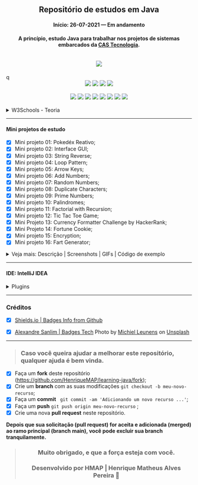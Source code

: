 <div align="center">

## Repositório de estudos em Java

#### Início: 26-07-2021 — Em andamento

#### A princípio, estudo Java para trabalhar nos projetos de sistemas embarcados da [CAS Tecnologia](https://www.castecnologia.com.br).

</div>
<br>
<div align="center">
<img width="auto" src="https://github.com/HenriqueMAP/learning-java/blob/master/Java-michiel-leunens-fBB7FeS4Xas-unsplash.png?raw=true">
</div>
<br>q
<div align="center">
<img src="https://img.shields.io/github/issues/HenriqueMAP/learning-java">
<img src="https://img.shields.io/github/forks/HenriqueMAP/learning-java">
<img src="https://img.shields.io/github/stars/HenriqueMAP/learning-java">
<img src="https://img.shields.io/github/license/HenriqueMAP/learning-java">
</div>
<br>
<div align="center">
<img src="https://img.shields.io/badge/Eclipse-2C2255?style=for-the-badge&logo=eclipse&logoColor=white">
<img src="https://img.shields.io/badge/Git-F05032?style=for-the-badge&logo=git&logoColor=white">
<img src="https://img.shields.io/badge/IntelliJIDEA-000000.svg?style=for-the-badge&logo=intellij-idea&logoColor=white">
<img src="https://img.shields.io/badge/Java-ED8B00?style=for-the-badge&logo=java&logoColor=white">
<img src="https://img.shields.io/badge/Microsoft_Edge-0078D7?style=for-the-badge&logo=Microsoft-edge&logoColor=white">
<img src="https://img.shields.io/badge/Notepad++-90E59A.svg?style=for-the-badge&logo=notepad%2B%2B&logoColor=black">
<img src="https://img.shields.io/badge/Spring-6DB33F?style=for-the-badge&logo=spring&logoColor=white">
<img src="https://img.shields.io/badge/Windows-0078D6?style=for-the-badge&logo=windows&logoColor=white">
</div>
<br>
<details>
  <summary>W3Schools - Teoria</summary>

[Tutoriais (clique aqui)](https://www.w3schools.com/java/default.asp)

[Exercícios (clique aqui)](https://www.w3schools.com/java/exercise.asp)

<details>
  <summary>Java Tutorial</summary>

- [x] Java Syntax;
- [x] Java Comments;
- [x] Java Variables;
- [x] Java Data Types;
- [x] Java Type Casting;
- [x] Java Operators;
- [x] Java Strings;
- [x] Java Math;
- [x] Java Booleans;
- [x] Java If ... Else;
- [x] Java Switch;
- [x] Java While Loop;
- [x] Java For Loop;
- [x] Java Break / Continue;
- [x] Java Arrays;
  
</details>
<details>
  <summary>Java Methods</summary>

- [ ] Java Methods;
- [ ] Java Method Parameters;
- [ ] Java Method Overloading;
- [ ] Java Scope;
- [ ] Java Recursion;
</details>
<details>
  <summary>Java Classes</summary>

- [ ] Java OOP;
- [ ] Java Classes/Objects;
- [ ] Java Class Attributes;
- [ ] Java Class Methods;
- [ ] Java Constructors;
- [ ] Java Modifiers;
- [ ] Java Encapsulation;
- [ ] Java Packages / API;
- [ ] Java Inheritance;
- [ ] Java Polymorphism;
- [ ] Java Inner Classes;
- [ ] Java Abstraction;
- [ ] Java Interface;
- [ ] Java Enums;
- [ ] Java User Input;
- [ ] Java Date;
- [ ] Java ArrayList;
- [ ] Java LinkedList;
- [ ] Java HashMap;
- [ ] Java HashSet;
- [ ] Java Iterator;
- [ ] Java Wrapper Classes;
- [ ] Java Exceptions;
- [ ] Java RegEx;
- [ ] Java Threads;
- [ ] Java Lambda;

</details>
<details>
  <summary>Java File Handling</summary>

- [ ] Java Files;
- [ ] Java Create/Write Files;
- [ ] Java Read Files; 
- [ ] Java Delete Files;

</details>
<details>
<summary>Java How To</summary>

- [ ] Add Two Numbers; 

</details>
<details>
  <summary>Java Reference</summary>

- [ ] Java Keywords;
- [ ] Java String Methods;
- [ ] Java Math Methods;

</details>
<details>
  <summary>Java Examples</summary>

- [ ] Java Examples;
- [ ] Java Compiler;
- [ ] Java Exercises;
- [ ] Java Quiz;
- [ ] Java Certificate;
  
</details>

</details>

<hr>

#### Mini projetos de estudo

- [x] Mini projeto 01: Pokedéx Reativo;
- [x] Mini projeto 02: Interface GUI;
- [x] Mini projeto 03: String Reverse;
- [x] Mini projeto 04: Loop Pattern;
- [x] Mini projeto 05: Arrow Keys;
- [x] Mini projeto 06: Add Numbers;
- [x] Mini projeto 07: Random Numbers;
- [x] Mini projeto 08: Duplicate Characters;
- [x] Mini projeto 09: Prime Numbers;
- [x] Mini projeto 10: Palindromes;
- [x] Mini projeto 11: Factorial with Recursion;
- [x] Mini projeto 12: Tic Tac Toe Game; 
- [x] Mini Projeto 13: Currency Formatter Challenge by HackerRank;
- [x] Mini Projeto 14: Fortune Cookie;
- [x] Mini projeto 15: Encryption;
- [x] Mini projeto 16: Fart Generator;

<details>
  <summary>Veja mais: Descrição | Screenshots | GIFs | Código de exemplo</summary>

### Mini Projeto 01: Pokedéx Reativo

#### [Desenvolvido por: @anabneri | Ana Beatriz Neri](https://github.com/anabneri/pokedex-youtube)

#### [Playlist no Youtube da @anabneri](https://www.youtube.com/watch?v=7DbPSiA4ENg&list=PLmdyvKzGNf-xpnHkvaut7FwlNt3_lsbYz)

#### [Artigo da @anabneri](https://dev.to/womakerscode/criando-seu-pokedex-com-spring-webflux-mongodb-deploy-no-heroku-21f5)

<details>
  <summary>O que é uma Pokedéx?</summary>
A Pokédex, também conhecida como Poké-Agenda no Brasil (e ainda como Dexter ou Dextette, dependendo da voz masculina ou feminina do aparelho) é uma enciclopédia virtual portátil de alta tecnologia que os treinadores Pokémon transportam para registra todas as espécies diferentes de Pokémon que são encontradas durante a sua viagem como treinadores. Em geral, quando são cumpridos determinados requisitos, a capacidade pode ser aumentada permitindo que a Pokédex possa armazenar dados de outros Pokémon, que não são comuns, assim como os Pokémon de outras regiões.

[Saiba mais](https://pokemon.fandom.com/pt-br/wiki/Pokédex)

<hr>
</details>

<details>
  <summary>Descrição do projeto</summary>
Neste projeto será criada uma aplicação de Create, Read, Update e Delete usando Spring Webflux, com os dados salvos num banco MongoDB e por fim hospedado na Amazon Web Services.

#### Arquitetura

- Elástica;
- Orientação a mensagens;
- Responsiva;
- Resiliente;

#### Tecnologias

- Java JDK 8;
- IDE IntelliJ IDEA CE;
- Maven 3;
- JUnit 5;
- Spring Reactive Web;
- Spring Data Reactive MongoDB;
- Embedded MongoDB Database;
- AWS;

> Spring Webflux é um módulo no SpringBoot, com ele além de criarmos um CRUD, podemos criar uma sequência de eventos, mas isso não quer dizer que sempre devemos usar aplicações reativas, tudo depende do seu cenário e da viabilidade.

<hr>
</details>

<details>
    <summary>Screenshots | GIFs</summary>
<img width="auto" src="https://github.com/HenriqueMAP/learning-java/blob/master/Pokedex/PokedexApplication.png?raw=true">
</details>

<details>
  <summary>Código de exemplo</summary>
  
  ```java
package com.hmap.pokedex;

import com.hmap.pokedex.model.Pokemon;
import com.hmap.pokedex.repository.PokedexRepository;
import org.springframework.boot.CommandLineRunner;
import org.springframework.boot.SpringApplication;
import org.springframework.boot.autoconfigure.SpringBootApplication;
import org.springframework.context.annotation.Bean;
import org.springframework.data.mongodb.core.ReactiveMongoOperations;
import reactor.core.publisher.Flux;

@SpringBootApplication
public class PokedexApplication {

  public static void main(String[] args) { SpringApplication.run(PokedexApplication.class, args); }

  @Bean
  CommandLineRunner init (ReactiveMongoOperations operations,PokedexRepository repository) {
    return args -> {
      Flux<Pokemon> pokedexFlux = Flux.just(
        new Pokemon(null, "Bulbassaur", "Seed", "OverGrow", 06.09),
        new Pokemon(null, "Charizard", "Fire", "Blaze", 90.05),
        new Pokemon(null, "Caterpie", "Earthworm", "Shield Dust", 02.09),
        new Pokemon(null, "Blastoise", "Shellfish", "Torrent", 	06.09))

        .flatMap(repository::save);

        pokedexFlux
          .thenMany(repository.findAll())
          .subscribe(System.out::println);
    };
  }
}
  ```
</details>
<hr>

### Mini Projeto 02: Interface GUI

#### Desenvolvido por: [@Alex Lee](https://github.com/alexlorenlee)

#### [Vídeo no Youtube](https://www.youtube.com/watch?v=5o3fMLPY7qY)

<details>
    <summary>Descrição do projeto</summary>
Desenvolvimento de uma Interface Gráfica do Usuário (GUI), contendo um título fixo, um botão e um texto informando a quantidade de vezes que o botão foi pressionado.
</details>

<details>
    <summary>Screenshots | GIFs</summary>
<img width="auto" src="https://github.com/HenriqueMAP/learning-java/blob/master/AppGUI/AppGUI.png?raw=true">
</details>

<details>
  <summary>Código de exemplo</summary>
  
```java

    public class GUI implements ActionListener {
    
        private int explosionsCount = 0;
        private JFrame guiFrame;
        private JLabel explosionLabel;
        private JPanel guiPanel;
    
        public GUI() {
            guiFrame = new JFrame();
    
            JButton explosionButton = new JButton(" Clique aqui para explodir 🧨 ");
            explosionButton.addActionListener(this);
    
            explosionLabel = new JLabel("Número de explosões: 0");
    
            guiPanel = new JPanel();
            guiPanel.setBorder(BorderFactory.createEmptyBorder(30, 30, 10, 30));
            guiPanel.setLayout(new GridLayout(0,1));
            guiPanel.add(explosionButton);
            guiPanel.add(explosionLabel);
    
            guiFrame.add(guiPanel, BorderLayout.CENTER);
            guiFrame.setDefaultCloseOperation(JFrame.EXIT_ON_CLOSE);
            guiFrame.setTitle("GUI Explosiva 🔥");
            guiFrame.pack();
            guiFrame.setVisible(true);
        }
    
        public static void main(String[] args) {
            new GUI();
        }
    
        @Override
        public void actionPerformed(ActionEvent e) {
            explosionsCount++;
            explosionLabel.setText("Número de explosões: " + explosionsCount);
        }
    }

  ```

</details>

<hr>

### Mini Projeto 03: String Reverse

#### Desenvolvido por: [@Alex Lee](https://github.com/alexlorenlee)

#### [Vídeo no Youtube](https://youtu.be/orUTq3CahRE)

<details>
    <summary>Descrição do projeto</summary>
Desenvolvimento de um script que inverta a ordem de cada caractere na sentença da frase, de modo que a leitura seja invertida.
</details>

<details>
    <summary>Screenshots | GIFs</summary>
<img width="auto" src="https://github.com/HenriqueMAP/learning-java/blob/master/ReverseString/ReverseString.png?raw=true">
</details>

<details>
  <summary>Código de exemplo</summary>

```java

public class ReverseString {

    public static void main(String[] args) {

        final String reverseString = reverse("Explosion");
        System.out.println("String reverse: " + reverseString);
    }

    public static String reverse(String string) {
        final char[] stringLetters = new char[string.length()];

        int letterIndex = 0;
        for (int index = string.length()-1; index >= 0; index--) {
            stringLetters[letterIndex] = string.charAt(index);
            letterIndex++;
        }

        String stringReversed = "";
        for (int index = 0; index < string.length(); index++) {
            stringReversed = stringReversed + stringLetters[index];
        }

        return stringReversed;
    }
}

  ```

</details>

<hr>

### Mini Projeto 04: Loop Pattern

#### Desenvolvido por: [@Alex Lee](https://github.com/alexlorenlee)

#### [Vídeo no Youtube](https://youtu.be/3gzvVPD3n0w)

<details>
    <summary>Descrição do projeto</summary>
Desenvolvimento de um script que obtém o número de estrelas solicitado ao usuário e imprime o valor elevado ao quadrado, porém mostrado como uma somatória de estrelas (ou asteriscos) em linhas diferentes.
</details>

<details>
    <summary>Screenshots | GIFs</summary>
<img width="auto" src="https://github.com/HenriqueMAP/learning-java/blob/master/LoopPattern/LoopPattern.png?raw=true">
</details>

<details>
  <summary>Código de exemplo</summary>

```java

public class LoopPattern {

    public static void main(String[] args) {
        System.out.println("Obi-Wan Kenobi says: Hello there! How many stars would you like?");
        Scanner scanKeyboard = new Scanner (System.in);
        int numberOfStars = scanKeyboard.nextInt();

        for(int indexIncreasingLineStar = 1; indexIncreasingLineStar <= numberOfStars; indexIncreasingLineStar++){

            for(int indexIncreasingRowStar = 0; indexIncreasingRowStar < indexIncreasingLineStar; indexIncreasingRowStar++){
                System.out.print("*");
            }
            System.out.println();
        }

        for(int indexDecreasingLineStar = (numberOfStars - 1); indexDecreasingLineStar > 0; indexDecreasingLineStar--){

            for(int indexDecreasingRowStar = 0; indexDecreasingRowStar < indexDecreasingLineStar; indexDecreasingRowStar++){
                System.out.print("*");
            }
            System.out.println();
        }
    }
}

  ```
</details>

<hr>

### Mini Projeto 05: Arrow Keys

#### Desenvolvido por: [@Alex Lee](https://github.com/alexlorenlee)

#### [Vídeo no Youtube](https://youtu.be/GAn5evoACsM)

<details>
    <summary>Descrição do projeto</summary>
Desenvolvimento de um script que obtém os eventos do teclado ao pressionar as teclas de setas e mostra essa contagem em uma janela GUI (Interface Gráfica do Usuário).
</details>

<details>
    <summary>Screenshots | GIFs</summary>
<img width="auto" src="https://github.com/HenriqueMAP/learning-java/blob/master/ArrowKeys/ArrowKeys.png?raw=true">
</details>

<details>
  <summary>Código de exemplo</summary>

```java

public class ArrowKeys {

    public ArrowKeys() {

        JFrame frame = new JFrame();
        frame.setVisible(true);
        frame.setDefaultCloseOperation(JFrame.EXIT_ON_CLOSE);
        frame.setSize(400, 400);
        frame.setFocusable(true);

        JPanel panel = new JPanel();
        JLabel upArrow = new JLabel();
        JLabel downArrow = new JLabel();
        JLabel leftArrow = new JLabel();
        JLabel rightArrow = new JLabel();

        panel.add(upArrow);
        panel.add(downArrow);
        panel.add(leftArrow);
        panel.add(rightArrow);

        frame.addKeyListener(new KeyListener() {

            int upArrowCount = 0;
            int downArrowCount = 0;
            int leftArrowCount = 0;
            int rightArrowCount = 0;

            @Override
            public void keyTyped(KeyEvent e) {

            }

            @Override
            public void keyPressed(KeyEvent e) {
                int keyCode = e.getKeyCode();
                switch (keyCode) {
                    case KeyEvent.VK_UP:
                        upArrow.setText("Up: " + Integer.toString(upArrowCount++));
                        break;
                    case KeyEvent.VK_DOWN:
                        downArrow.setText("Down: " + Integer.toString(downArrowCount++));
                        break;
                    case KeyEvent.VK_LEFT:
                        leftArrow.setText("Left: " + Integer.toString(leftArrowCount++));
                        break;
                    case KeyEvent.VK_RIGHT:
                        rightArrow.setText("Right: " + Integer.toString(rightArrowCount++));
                        break;
                }
            }

            @Override
            public void keyReleased(KeyEvent e) {

            }
        });
        frame.add(panel);

        upArrow.setText("Up: 0");
        downArrow.setText("Down: 0");
        leftArrow.setText("Left: 0");
        rightArrow.setText("Right: 0");
    }
}    

  ```

</details>

<hr>

### Mini Projeto 06: Add Numbers

#### Desenvolvido por: [@Alex Lee](https://github.com/alexlorenlee)

#### [Vídeo no Youtube](https://youtu.be/dVTgNsv3pX4)

<details>
    <summary>Descrição do projeto</summary>
Desenvolvimento de um script que obtém os números digitados pelo usuário e retorna a soma de dois números.
</details>

<details>
    <summary>Screenshots | GIFs</summary>
<img width="auto" src="https://github.com/HenriqueMAP/learning-java/blob/master/AddNumbers/AddNumbers.png?raw=true">
</details>

<details>
  <summary>Código de exemplo</summary>

```java

public class AddNumbers {

    public static void main(String[] args) {
        Scanner scanKeyboard = new Scanner(System.in);
        System.out.println("Enter the first number: ");
        int firstNumber = scanKeyboard.nextInt();

        System.out.println("Enter the second number: ");
        int secondNumber = scanKeyboard.nextInt();

        System.out.println("The result of the sum: " + (firstNumber + secondNumber));
    }
}

  ```
</details>

<hr>

### Mini Projeto 07: Random Numbers

#### Desenvolvido por: [@Alex Lee](https://github.com/alexlorenlee)

#### [Vídeo no Youtube](https://youtu.be/ucS3vwP9jnk)

<details>
    <summary>Descrição do projeto</summary>
Desenvolvimento de um script que retorna números aleatórios com intervalo definido de 0 a 6.
</details>

<details>
    <summary>Screenshots | GIFs</summary>
<img width="auto" src="https://github.com/HenriqueMAP/learning-java/blob/master/RandomNumbers/RandomNumbers.png?raw=true">
</details>

<details>
  <summary>Código de exemplo</summary>

```java

public class RandomNumbers {

    public static void main(String[] args) {

        Random randomNumbers = new Random();
        int numberChosen = (randomNumbers.nextInt(6) + 1);

        System.out.println("Number randomly chosen: " + numberChosen);
    }

    public RandomNumbers() {
    }
}

  ```
</details>

<hr>

### Mini Projeto 08: Duplicate Characters

#### Desenvolvido por: [@Alex Lee](https://github.com/alexlorenlee)

#### [Vídeo no Youtube](https://youtu.be/tqI18_X_uoc)

<details>
    <summary>Descrição do projeto</summary>
Desenvolvimento de um script que retorna caracteres repetidos dentro de uma String, inclusive espaços vazios.

- [ ] TODO - Melhoria: Analisar somente caracteres e não espaços vazios;
- [ ] TODO - Melhoria: Contar quantas vezes cada caractere foi repetido na String analisada.
</details>

<details>
    <summary>Screenshots | GIFs</summary>
<img width="auto" src="https://github.com/HenriqueMAP/learning-java/blob/master/DuplicateCharacters/DuplicateCharacters.png?raw=true">
</details>

<details>
  <summary>Código de exemplo</summary>

```java

public static void main(String[] args) {

        String sentence = "How many duplicates are there?";
        System.out.println(sentence);

        StringBuilder characters = new StringBuilder();
        StringBuilder duplicates = new StringBuilder();

        for (int i = 0; i < sentence.length(); i++) {
            String current = Character.toString(sentence.charAt(i));

            if (characters.toString().contains(current)) {

                if (!duplicates.toString().contains(current)){
                    duplicates.append(current).append(",");
                }
            }

            characters.append(current);
        }

        System.out.println(duplicates);
    }

  ```
</details>

<hr>

### Mini Projeto 09: Prime Numbers

#### Desenvolvido por: [@Alex Lee](https://github.com/alexlorenlee)

#### [Vídeo no Youtube](https://youtu.be/Hk9n0cWE2OI)

<details>
    <summary>Descrição do projeto</summary>
Desenvolvimento de um script que retorna todos os números primos a partir de um intervalo numérico informado pelo usuário.

</details>

<details>
    <summary>Screenshots | GIFs</summary>
<img width="auto" src="https://github.com/HenriqueMAP/learning-java/blob/master/PrimeNumbers/PrimeNumbers.png?raw=true">
</details>

<details>
  <summary>Código de exemplo</summary>

```java

public class PrimeNumbers {

    public static void main(String[] args) { System.out.println(findPrimes(1, 100)); }

    public static ArrayList<Integer> findPrimes(int startNumber, int endNumber) {

        ArrayList<Integer> primes = new ArrayList<Integer>();

        for (int number = startNumber; number < endNumber; number++) {

            boolean numberPrime = true;
            int numberPair = 2;
            float division = (float) (number / 2);
            int numberLeftOver = (number % numberPair);

            while (division >= numberPair) {
                if ( numberLeftOver == 0) {
                    numberPrime = false;
                    break;
                }

                numberPair++;
            }

            if (numberPrime) {
                primes.add(number);
            }
        }
        return primes;
    }
}

  ```
</details>

<hr>

### Mini Projeto 10: Palindromes

#### Desenvolvido por: [@Alex Lee](https://github.com/alexlorenlee)

#### [Vídeo no Youtube](https://youtu.be/AoRYeB7Os3M)

<details>
    <summary>Descrição do projeto</summary>
Desenvolvimento de um script que retorna se uma frase ou palavra é palíndroma. Palímdroma é a palavra, grupo de palavras, verso ou número que se lê da mesma maneira da esquerda para a direita ou da direita para a esquerda. 

</details>

<details>
    <summary>Screenshots | GIFs</summary>
<img width="auto" src="https://github.com/HenriqueMAP/learning-java/blob/master/Palindromes/Palindromes.png?raw=true">
</details>

<details>
  <summary>Código de exemplo</summary>

```java

public static void main(String[] args) {

        // Exemples: mom, dad, poop, race car, nurses run

        String original = "nurses run";
        original = original.replace(" ", "");

        String reverse = "";
        for( int index = (original.length() - 1); index >= 0; index--) {
            reverse += original.charAt(index);
            System.out.println(reverse);
        }

        boolean palindrome = true;
        for(int index = 0; (index < original.length()); index++) {

            if(original.charAt(index) != reverse.charAt(index)) {
                palindrome = false;
            }
        }

        if(palindrome) {
            System.out.println("Palindrome!");
        } else {
            System.out.println("Not a palindrome!");
        }
    }

 ```

</details>

<hr>

### Mini Projeto 11: Factorial with Recursion

#### Desenvolvido por: [@Alex Lee](https://github.com/alexlorenlee)

#### [Vídeo no Youtube](https://youtu.be/OZuzm1i9g1c)

<details>
    <summary>Descrição do projeto</summary>
Desenvolvimento de um script que retorna o resultado a partir da operação fatorial de um número informado pelo usuário, utilizando a Recursão (ou Recursividade).

> 
> O fatorial de um número inteiro e positivo “n”, representado por “n!” é obtido a partir da multiplicação de todos os seus antecessores até o número um, cuja expressão genérica é n! = n . (n – 1).

> A recursão na programação é bem exemplificada quando uma função é definida em termos de si mesma. Um exemplo da aplicação da recursão são os parsers (analisadores gramaticais) para linguagens de programação. Uma grande vantagem da recursão é que um conjunto infinito de sentenças possíveis, designs ou outros dados podem ser definidos, analisados ou produzidos por um programa de computador finito.

</details>

<details>
    <summary>Screenshots | GIFs</summary>
<img width="auto" src="https://github.com/HenriqueMAP/learning-java/blob/master/FactorialWithRecursion/FactorialWithRecursion.png?raw=true">
</details>

<details>
  <summary>Código de exemplo</summary>

```java

public static void main(String[] args) {
        System.out.println(factorial(5));
    }

    public static int factorial(int number) {

        if (number == 1) {

            System.out.println("factorial(" + number + ") = 1");
            return 1;
        } else {

            System.out.println("factorial(" + number + ") = " + number + " * factorial(" + (number - 1) + ")");
            return number * factorial(number - 1);
        }
    }

 ```

</details>

<hr>

### Mini Projeto 12: Tic Tac Toe Game

#### Desenvolvido por: [@Alex Lee](https://github.com/alexlorenlee)

#### [Vídeo no Youtube](https://youtu.be/gQb3dE-y1S4)

<details>
    <summary>Descrição do projeto</summary>
Desenvolvimento de um script que "simula" o clássico jogo da velha, com o usuário versus o computador. Nele, o jogador que preencher três sequências de símbolos vence o jogo.

>
> O jogo da velha (português brasileiro) ou jogo do galo (português europeu) ou três em linha é um jogo e/ou passatempo popular. É um jogo de regras extremamente simples, que não traz grandes dificuldades para seus jogadores e é facilmente aprendido. A origem é desconhecida, com indicações de que pode ter começado no antigo Egito, onde foram encontrados tabuleiros esculpidos na rocha, que teriam mais de 3.500 anos. De alguma forma, é um jogo "aparentado" dos "Merels".
>

</details>

<details>
    <summary>Screenshots | GIFs</summary>
<img width="auto" src="https://github.com/HenriqueMAP/learning-java/blob/master/TicTacToeGame/TicTacToeGame.png?raw=true">
</details>

<details>
  <summary>Código de exemplo</summary>

```java

 public static void main (String[] args) {

        char[][] gameBoard = {
                {' ', '|', ' ', '|', ' '},
                {'-', '+', '-', '+', '-'},
                {' ', '|', ' ', '|', ' '},
                {'-', '+', '-', '+', '-'},
                {' ', '|', ' ', '|', ' '},
        };

        printGameBoard(gameBoard);
        System.out.println("Enter your placement (1 to 9): ");

        while(true) {
            Scanner keyboardScanner = new Scanner(System.in);
            int positionPlayer = keyboardScanner.nextInt();

            while(positionsPlayer.contains(positionPlayer) || positionsCPU.contains(positionPlayer)){
                System.out.println("Position taken! Enter a correct position.");
                positionPlayer = keyboardScanner.nextInt();
            }

            placePiece(gameBoard, positionPlayer, "player");

            String battleResult = checkWinner();
            if (battleResult.length() > 0) {
                System.out.println(battleResult);
                break;
            }

            Random randomPositionCPU = new Random();
            int positionCPU = randomPositionCPU.nextInt(9) + 1;

            while(positionsPlayer.contains(positionCPU) || positionsCPU.contains(positionCPU)){
                positionCPU = randomPositionCPU.nextInt(9) + 1;
            }

            placePiece(gameBoard, positionCPU, "CPU");
            printGameBoard(gameBoard);

            battleResult = checkWinner();

            if (battleResult.length() > 0) {
                System.out.println(battleResult);
                break;
            }
        }
    }

```

</details>

<hr>

### Mini Projeto 13: [Currency Formatter Challenge by HackerRank](https://www.hackerrank.com/challenges/java-currency-formatter/problem)

#### Desenvolvido por: [@Alex Lee](https://github.com/alexlorenlee)

#### [Vídeo no Youtube](https://youtu.be/L8loHaj-Bgo)

<details>
    <summary>Descrição do projeto</summary>

Desenvolvimento de um script que retorna formatado em moeda, baseado em localidade ou país, o valor informado.
É recomendado o uso da classe  ` NumberFormat ` e o método ` getCurrencyInstance `.

</details>

<details>
    <summary>Screenshots | GIFs</summary>
<img width="auto" src="https://github.com/HenriqueMAP/learning-java/blob/master/JavaCurrencyFormatted/JavaCurrencyFormatted.png?raw=true">
</details>

<details>
  <summary>Código de exemplo</summary>

```java

public class CurrencyFormatted {

    public static void main(String[] args) {

        Scanner inputScanner = new Scanner(System.in);
        double payment = inputScanner.nextDouble();
        inputScanner.close();

        // Write your code here.
        String us = NumberFormat.getCurrencyInstance(Locale.US).format(payment);
        String india = NumberFormat.getCurrencyInstance(new Locale("en", "in")).format(payment);
        String china = NumberFormat.getCurrencyInstance(Locale.CHINA).format(payment);
        String france = NumberFormat.getCurrencyInstance(Locale.FRANCE).format(payment);

        System.out.println("US: " + us);
        System.out.println("India: " + india);
        System.out.println("China: " + china);
        System.out.println("France: " + france);
    }
}

```

</details>

<hr>

### Mini Projeto 14: Fortune Cookie

#### Desenvolvido por: [@Alex Lee](https://github.com/alexlorenlee)

#### [Vídeo no Youtube](https://youtu.be/VGq6i1CDpdc)

<details>
    <summary>Descrição do projeto</summary>

Desenvolvimento de um script que retorna uma mensagem aleatória de biscoitos da sorte (Fortune Cookie).

> Um biscoito da sorte é um biscoito crocante e açucarado geralmente feito de farinha, açúcar, baunilha e óleo de gergelim com um pedaço de papel dentro, uma "fortuna", geralmente um aforismo ou uma vaga profecia. A mensagem dentro também pode incluir uma frase em chinês com tradução e / ou uma lista de números da sorte usados por alguns como números de loteria; uma vez que relativamente poucas mensagens distintas são impressas, no caso registrado em que os números vencedores foram impressos, a loteria teve um número inesperadamente alto de vencedores compartilhando um prêmio.
> 
</details>

<details>
    <summary>Screenshots | GIFs</summary>
<img width="auto" src="https://github.com/HenriqueMAP/learning-java/blob/master/FortuneCookie/FortuneCookie.png?raw=true">
</details>

<details>
  <summary>Código de exemplo</summary>

```java

public class Fortunes {

    static String[] fortunes = {
            "Today it's up to you to create the peacefulness you long for.",
            "A friend asks only for your time not your money.",
            "If you refuse to accept anything but the best, you very often get it.",
            "A smile is your passport into the hearts of others.",
            "A good way to keep healthy is to eat more Chinese food.",
            "Your high-minded principles spell success.",
            "Hard work pays off in the future, laziness pays off now.",
            "Change can hurt, but it leads a path to something better.",
            "Enjoy the good luck a companion brings you.",
            "People are naturally attracted to you.",
            "Hidden in a valley beside an open stream- This will be the type of place where you will find your dream.",
            "A chance meeting opens new doors to success and friendship."
    };

    public static void main(String[] args) {
        Random random = new Random();
        int randomFortunes = random.nextInt(fortunes.length);
        System.out.println(fortunes[randomFortunes]);
    }
}

```

</details>

<hr>

### Mini Projeto 15: Encryption

#### Desenvolvido por: [@Alex Lee](https://github.com/alexlorenlee)

#### [Vídeo no Youtube](https://youtu.be/8wlE6DgOWBs)

<details>
    <summary>Descrição do projeto</summary>

Desenvolvimento de um script que retorna uma mensagem criptografada.

</details>

<details>
    <summary>Screenshots | GIFs</summary>
<img width="auto" src="https://github.com/HenriqueMAP/learning-java/blob/master/Encryption/Encryption.png?raw=true">
</details>

<details>
  <summary>Código de exemplo</summary>

```java

public static void main(String[] args) {

    int key = 6;
    String text = "Hey, how's it hangin?";
    System.out.println(text);

    char[] chars = text.toCharArray();

    for (char c : chars) {
        c += key;
        System.out.print(c);
    }
}

```

</details>


<hr>

### Mini Projeto 16: Fart Generator

#### Desenvolvido por: [@Alex Lee](https://github.com/alexlorenlee)

#### [Vídeo no Youtube](https://youtu.be/rNf8mT0qHLY)

<details>
    <summary>Descrição do projeto</summary>

Desenvolvimento de um script que retorna uma mensagem baseada no seu nome e dia de nascimento.

</details>

<details>
    <summary>Screenshots | GIFs</summary>
<img width="auto" src="https://github.com/HenriqueMAP/learning-java/blob/master/FartGenerator/FartGenerator.png?raw=true">
</details>

<details>
  <summary>Código de exemplo</summary>

```java

public static void main(String[] args) {

    System.out.println("Enter the first letter of your name and \n"
    + "the day of the month you were born: ");

    Scanner keyboardScanner = new Scanner(System.in);

    String letter = keyboardScanner.next().toUpperCase();
    int day = keyboardScanner.nextInt();

    HashMap<String, String> letters = new HashMap<String, String>();
    letters.put("A", "WRETCHED");
    letters.put("B", "DEEPLY");
    letters.put("C", "PHENOMENAL");
    letters.put("D", "GROSSLY");
    letters.put("E", "MONUMENTAL");
    letters.put("F", "EXPLOSIVE");
    letters.put("G", "UNEXPECTEDLY");
    letters.put("H", "THICK");
    letters.put("I", "TINY");
    letters.put("J", "LONG");
    letters.put("K", "GIGANTIC");
    letters.put("L", "TREMENDOUS");
    letters.put("M", "DANGEROUSLY");
    letters.put("N", "CRAZY");
    letters.put("O", "SCRAWNY");
    letters.put("P", "BEAUTIFLY");
    letters.put("Q", "ROTTENLY");
    letters.put("R", "SPOOKY");
    letters.put("S", "LUMPY");
    letters.put("T", "MODERATELY");
    letters.put("U", "HAPPY");
    letters.put("V", "TROUBLESOME");
    letters.put("W", "SAGGY");
    letters.put("X", "HEARTY");
    letters.put("Y", "BIG");
    letters.put("Z", "LUXURIOUS");

    HashMap<Integer, String> days = new HashMap<Integer, String>();
    days.put(1, "SOUR");
    days.put(2, "GREAT");
    days.put(3, "OLD");
    days.put(4, "LOUD");
    days.put(5, "LITTLE");
    days.put(6, "EPIC");
    days.put(7, "WET");
    days.put(8, "DANK");
    days.put(9, "FAKE");
    days.put(10, "SENILE");
    days.put(11, "MUSTY");
    days.put(12, "SHARP");
    days.put(13, "DANGEROUS");
    days.put(14, "MONOTONE");
    days.put(15, "SQUEAKY");
    days.put(16, "NOISELESS");
    days.put(17, "ROTTEN");
    days.put(18, "FAT");
    days.put(19, "SOFT");
    days.put(20, "POTENT");
    days.put(21, "SUDDEN");
    days.put(22, "POWERFUL");
    days.put(23, "STRANGE");
    days.put(24, "STURDY");
    days.put(25, "FLAT");
    days.put(26, "FULL");
    days.put(27, "WINDY");
    days.put(28, "HORRID");
    days.put(29, "HOT");
    days.put(30, "SILENT");

    System.out.println("You are a " + letters.get(letter) + " " + days.get(day) + " FART");
}


```

</details>

</details>

<hr>

#### IDE: IntelliJ IDEA
<details>
<summary>Plugins</summary>

- [Atom Material Icons](https://plugins.jetbrains.com/plugin/10044-atom-material-icons);
- [Codota AI Autocomplete for Java](https://plugins.jetbrains.com/plugin/7638-codota-ai-autocomplete-for-java-and-javascript);
- [GitToolBox](https://plugins.jetbrains.com/plugin/7499-gittoolbox);
- [Material Theme UI](https://plugins.jetbrains.com/plugin/8006-material-theme-ui); 
- [Nyan Progress Bar](https://plugins.jetbrains.com/plugin/8575-nyan-progress-bar);
- [One Dark Theme](https://plugins.jetbrains.com/plugin/11938-one-dark-theme);
- [Rainbow Brackets](https://plugins.jetbrains.com/plugin/10080-rainbow-brackets);
- [Tabnine AI Code Completion](https://plugins.jetbrains.com/plugin/12798-tabnine-ai-code-completion-js-java-python-ts-rust-go-php--more);

</details>

<hr>

### Créditos

- [x] [Shields.io | Badges Info from Github](https://img.shields.io)
- [x] [Alexandre Sanlim | Badges Tech](https://github.com/alexandresanlim/Badges4-README.md-Profile)
  Photo by <a href="https://unsplash.com/@leunesmedia?utm_source=unsplash&utm_medium=referral&utm_content=creditCopyText">Michiel Leunens</a> on <a href="https://unsplash.com/s/photos/java?utm_source=unsplash&utm_medium=referral&utm_content=creditCopyText">Unsplash</a>


<hr>

> ### Caso você queira ajudar a melhorar este repositório, qualquer ajuda é bem vinda.

- [x] Faça um **fork** deste repositório (https://github.com/HenriqueMAP/learning-java/fork);
- [x] Crie um **branch** com as suas modificações ` git checkout -b meu-novo-recurso `;
- [x] Faça um **commit** ` git commit -am 'Adicionando um novo recurso ...'`;
- [x] Faça um **push** ` git push origin meu-novo-recurso ` ;
- [x] Crie uma nova **pull request** neste repositório.

**Depois que sua solicitação (pull request) for aceita e adicionada (merged) ao ramo principal (branch main), você pode excluir sua branch tranquilamente.**

<div align="center">

> ### **Muito obrigado, e que a força esteja com você.**
>
> ### Desenvolvido por **HMAP | Henrique Matheus Alves Pereira** 🦁

</div>
